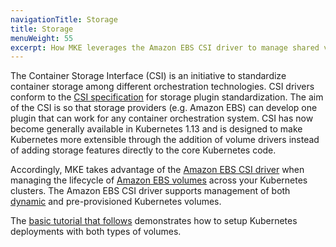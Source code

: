 ```yaml
---
navigationTitle: Storage
title: Storage
menuWeight: 55
excerpt: How MKE leverages the Amazon EBS CSI driver to manage shared volumes
---
```



The Container Storage Interface (CSI) is an initiative to standardize container storage among different orchestration technologies. CSI drivers conform to the [CSI specification](https://github.com/container-storage-interface/spec/blob/master/spec.md) for storage plugin standardization.
The aim of the CSI is so that storage providers (e.g. Amazon EBS) can develop one plugin that can work for any container orchestration system. CSI has now become generally available in Kubernetes 1.13 and is designed to make Kubernetes more extensible through the addition of volume drivers instead of adding storage features directly to the core Kubernetes code.

Accordingly, MKE takes advantage of the [Amazon EBS CSI driver](https://github.com/kubernetes-sigs/aws-ebs-csi-driver) when managing the lifecycle of [Amazon EBS volumes](https://docs.aws.amazon.com/AWSEC2/latest/UserGuide/EBSVolumes.html) across your Kubernetes clusters. The Amazon EBS CSI driver supports management of both [dynamic](https://kubernetes.io/docs/concepts/storage/dynamic-provisioning/) and pre-provisioned Kubernetes volumes.

The [basic tutorial that follows](./tutorial-kubernetes-storage-basic) demonstrates how to setup Kubernetes deployments with both types of volumes.
